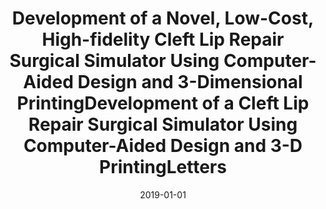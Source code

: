 ---
title: "Development of a Novel, Low-Cost, High-fidelity Cleft Lip Repair Surgical Simulator Using Computer-Aided Design and 3-Dimensional PrintingDevelopment of a Cleft Lip Repair Surgical Simulator Using Computer-Aided Design and 3-D PrintingLetters"
collection: publications
permalink: /publication/2019-01-01-Development-of-a-Novel-Low-Cost-High-fidelity-Cleft-Lip-Repair-Surgical-Simulator-Using-Computer-Aid
date: 2019-01-01
venue: '1'
paperurl: 'https://doi.org/10.1001/jamafacial.2018.1237'
citation: ' Chelsea Reighard,  <b>Kevin Green</b>,  Deborah Rooney,  David Zopf, &quot;Development of a Novel, Low-Cost, High-fidelity Cleft Lip Repair Surgical Simulator Using Computer-Aided Design and 3-Dimensional PrintingDevelopment of a Cleft Lip Repair Surgical Simulator Using Computer-Aided Design and 3-D PrintingLetters.&quot; 1, 2019.'
publication_type: 'article'
bib_file_name: '2019-01-01-Development-of-a-Novel-Low-Cost-High-fidelity-Cleft-Lip-Repair-Surgical-Simulator-Using-Computer-Aid.bib'
---